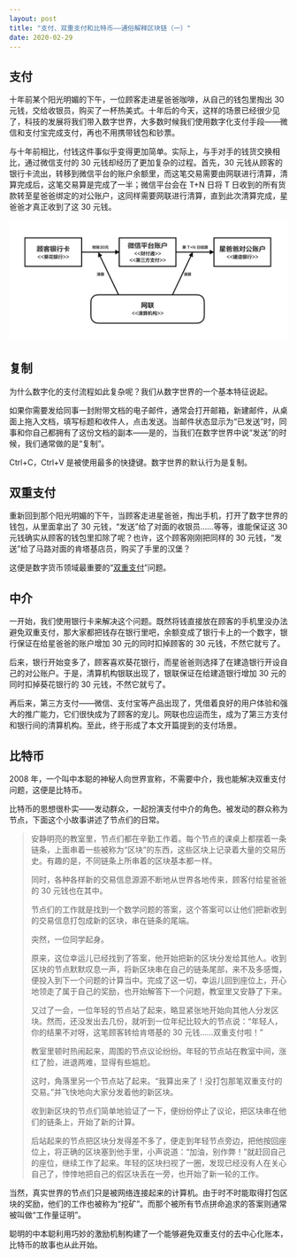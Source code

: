 ```yaml
---
layout: post
title: "支付、双重支付和比特币——通俗解释区块链（一）"
date: 2020-02-29
---
```


## 支付

十年前某个阳光明媚的下午，一位顾客走进星爸爸咖啡，从自己的钱包里掏出 30 元钱，交给收银员，购买了一杯热美式。十年后的今天，这样的场景已经很少见了，科技的发展将我们带入数字世界，大多数时候我们使用数字化支付手段——微信和支付宝完成支付，再也不用携带钱包和钞票。

与十年前相比，付钱这件事似乎变得更加简单。实际上，与手对手的钱货交换相比，通过微信支付的 30 元钱却经历了更加复杂的过程。首先，30 元钱从顾客的银行卡流出，转移到微信平台的账户余额里，而这笔交易需要由网联进行清算，清算完成后，这笔交易算是完成了一半；微信平台会在 T+N 日将 T 日收到的所有货款转至星爸爸绑定的对公账户，这同样需要网联进行清算，直到此次清算完成，星爸爸才真正收到了这 30 元钱。

![Payment](/assets/20200229/payment.png)

## 复制

为什么数字化的支付流程如此复杂呢？我们从数字世界的一个基本特征说起。

如果你需要发给同事一封附带文档的电子邮件，通常会打开邮箱，新建邮件，从桌面上拖入文档，填写标题和收件人，点击发送。当邮件状态显示为“已发送”时，同事和你自己都拥有了这份文档的副本——是的，当我们在数字世界中说“发送”的时候，我们通常做的是“复制”。

Ctrl+C，Ctrl+V 是被使用最多的快捷键。数字世界的默认行为是复制。

## 双重支付

重新回到那个阳光明媚的下午，当顾客走进星爸爸，掏出手机，打开了数字世界的钱包，从里面拿出了 30 元钱，“发送”给了对面的收银员……等等，谁能保证这 30 元钱确实从顾客的钱包里扣除了呢？也许，这个顾客刚刚把同样的 30 元钱，“发送”给了马路对面的肯塔基店员，购买了手里的汉堡？

这便是数字货币领域最重要的“[双重支付](https://zh.wikipedia.org/wiki/%E9%9B%99%E9%87%8D%E6%94%AF%E4%BB%98)”问题。

## 中介

一开始，我们使用银行卡来解决这个问题。既然将钱直接放在顾客的手机里没办法避免双重支付，那大家都把钱存在银行里吧，余额变成了银行卡上的一个数字，银行保证在给星爸爸的账户增加 30 元的同时扣掉顾客的 30 元钱，不然它就亏了。

后来，银行开始变多了，顾客喜欢葵花银行，而星爸爸则选择了在建造银行开设自己的对公账户。于是，清算机构银联出现了，银联保证在给建造银行增加 30 元的同时扣掉葵花银行的 30 元钱，不然它就亏了。

再后来，第三方支付——微信、支付宝等产品出现了，凭借着良好的用户体验和强大的推广能力，它们很快成为了顾客的宠儿。网联也应运而生，成为了第三方支付和银行间的清算机构。至此，终于形成了本文开篇提到的支付场景。

## 比特币

2008 年，一个叫中本聪的神秘人向世界宣称，不需要中介，我也能解决双重支付问题，这便是比特币。

比特币的思想很朴实——发动群众，一起扮演支付中介的角色。被发动的群众称为节点，下面这个小故事讲述了节点们的日常。

> 安静明亮的教室里，节点们都在辛勤工作着。每个节点的课桌上都摆着一条链条，上面串着一些被称为“区块”的东西，这些区块上记录着大量的交易历史。有趣的是，不同链条上所串着的区块基本都一样。
>
> 同时，各种各样新的交易信息源源不断地从世界各地传来，顾客付给星爸爸的 30 元钱也在其中。
>
> 节点们的工作就是找到一个数学问题的答案，这个答案可以让他们把新收到的交易信息打包成新的区块，串在链条的尾端。
>
> 突然，一位同学起身。
>
> 原来，这位幸运儿已经找到了答案，他开始把新的区块分发给其他人。收到区块的节点默默叹息一声，将新区块串在自己的链条尾部，来不及多感慨，便投入到下一个问题的计算当中。完成了这一切，幸运儿回到座位上，开心地领走了属于自己的奖励，也开始解答下一个问题，教室里又安静了下来。
>
> 又过了一会，一位年轻的节点站了起来，略显紧张地开始向其他人分发区块。然而，还没发出去几份，就听到一位年纪比较大的节点说：“年轻人，你的结果不对呀，这笔顾客转给肯塔基的 30 元钱……双重支付啦！”
>
> 教室里顿时热闹起来，周围的节点议论纷纷。年轻的节点站在教室中间，涨红了脸，进退两难，显得有些尴尬。
>
> 这时，角落里另一个节点站了起来。“我算出来了！没打包那笔双重支付的交易。”并飞快地向大家分发着他的新区块。
>
> 收到新区块的节点们简单地验证了一下，便纷纷停止了议论，把区块串在他们的链条上，开始了新的计算。
>
> 后站起来的节点把区块分发得差不多了，便走到年轻节点旁边，把他按回座位上，将正确的区块塞到他手里，小声说道：“加油，别作弊！”就赶回自己的座位，继续工作了起来。年轻的区块扫视了一圈，发现已经没有人在关心自己了，悻悻地把自己的假区块丢在一旁，也开始了新一轮的工作。

当然，真实世界的节点们只是被网络连接起来的计算机。由于时不时能取得打包区块的奖励，他们的工作也被称为“挖矿”。而那个被所有节点拼命追求的答案则通常被叫做“工作量证明”。

聪明的中本聪利用巧妙的激励机制构建了一个能够避免双重支付的去中心化账本，比特币的故事也从此开始。
